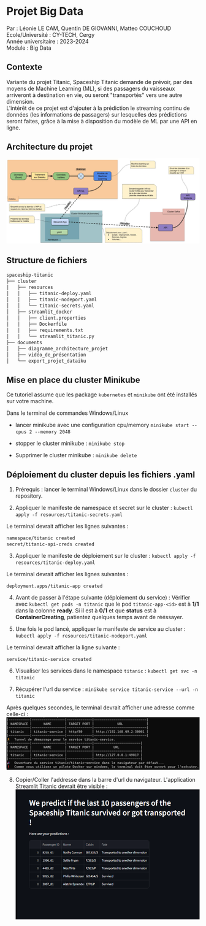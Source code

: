 # Projet Big Data
Par : Léonie LE CAM, Quentin DE GIOVANNI, Matteo COUCHOUD\
Ecole/Université : CY-TECH, Cergy\
Année universitaire : 2023-2024\
Module : Big Data

## Contexte
Variante du projet Titanic, Spaceship Titanic demande de prévoir, par des moyens de Machine Learning (ML), si des passagers du vaisseaux arriveront à destination en vie, ou seront "transportés" vers une autre dimension.\
L'intérêt de ce projet est d'ajouter à la prédiction le streaming continu de données (les informations de passagers) sur lesquelles des prédictions seront faites, grâce à la mise à disposition du modèle de ML par une API en ligne.

## Architecture du projet

![alt text](documents/Architecture_Projet_BigData_LECAM_DEGIOVANNI_COUCHOUD.jpg)

## Structure de fichiers

```
spaceship-titanic
├── cluster
│   ├── resources
│   │   ├── titanic-deploy.yaml
│   │   ├── titanic-nodeport.yaml
│   │   └── titanic-secrets.yaml
│   ├── streamlit_docker
│   │   ├── client.properties
│   │   ├── Dockerfile
│   │   ├── requirements.txt
│   │   └── streamlit_titanic.py
├── documents
│   ├── diagramme_architecture_projet
│   ├── vidéo_de_présentation
│   └── export_projet_dataiku
```

## Mise en place du cluster Minikube

Ce tutoriel assume que les package `kubernetes` et `minikube` ont été installés sur votre machine.

Dans le terminal de commandes Windows/Linux

- lancer minikube avec une configuration cpu/memory
`minikube start --cpus 2 --memory 2048`

- stopper le cluster minikube :
`minikube stop`

- Supprimer le cluster minikube :
`minikube delete`

## Déploiement du cluster depuis les fichiers .yaml

1. Prérequis : lancer le terminal Windows/Linux dans le dossier `cluster` du repository.

2. Appliquer le manifeste de namespace et secret sur le cluster :
`kubectl apply -f resources/titanic-secrets.yaml`

Le terminal devrait afficher les lignes suivantes :
```
namespace/titanic created
secret/titanic-api-creds created
```

3. Appliquer le manifeste de déploiement sur le cluster :
`kubectl apply -f resources/titanic-deploy.yaml`

Le terminal devrait afficher les lignes suivantes :
```
deployment.apps/titanic-app created
```

4. Avant de passer à l'étape suivante (déploiement du service) :
Vérifier avec `kubectl get pods -n titanic` que le pod `titanic-app-<id>` est à **1/1** dans la colonne **ready**.
Si il est à **0/1** et que **status** est à **ContainerCreating**, patientez quelques temps avant de rééssayer.

5. Une fois le pod lancé, appliquer le manifeste de service au cluster :
`kubectl apply -f resources/titanic-nodeport.yaml`

Le terminal devrait afficher la ligne suivante :
```
service/titanic-service created
```

6. Visualiser les services dans le namespace `titanic` :
`kubectl get svc -n titanic`

7. Récupérer l'url du service :
`minikube service titanic-service --url -n titanic`

Après quelques secondes, le terminal devrait afficher une adresse comme celle-ci :
![alt text](img/tunnel.png)

8. Copier/Coller l'addresse dans la barre d'url du navigateur.
L'application Streamlit Titanic devrait être visible :
![alt text](img/app.png)
